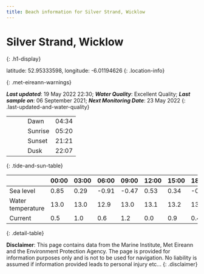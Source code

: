 ```yaml
---
title: Beach information for Silver Strand, Wicklow
---
```

# Silver Strand, Wicklow 
{: .h1-display}

latitude: 52.95333598, longitude: -6.01194626
{: .location-info}


{: .met-eireann-warnings}

___Last updated___: 19 May 2022 22:30; ___Water Quality___: Excellent Quality;
___Last sample on___: 06 September 2021; ___Next Monitoring Date___: 23 May 2022
{: .last-updated-and-water-quality}

|   |   |   |   |   |
|---|---|---|---|---|
|   |   |   | Dawn  | 04:34 |
|   |   |   | Sunrise  | 05:20 |
|   |   |   | Sunset  | 21:21 |
|   |   |   | Dusk  | 22:07 |
{: .tide-and-sun-table}

<div></div>

| | 00:00 | 03:00 | 06:00 | 09:00 | 12:00 | 15:00 | 18:00 | 21:00 |
|---|---|---|---|---|---|---|---|---|
| Sea level | 0.85 | 0.29 | -0.91 | -0.47| 0.53 | 0.34 | -0.67 | -0.34 |
| Water temperature | 13.0 | 13.0 | 12.9 | 13.0 | 13.1 | 13.2 | 13.2 | 13.2 |
| Current | 0.5 | 1.0 | 0.6 | 1.2 | 0.0| 0.9 | 0.4 | 1.3 |
{: .detail-table}

__Disclaimer__: This page contains data from the Marine Institute,
Met Eireann and the Environment Protection Agency. The page is provided for
information purposes only and is not to be used for navigation. No liability
is assumed if information provided leads to personal injury etc...
{: .disclaimer}